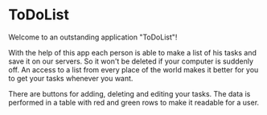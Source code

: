 # ToDoList
Welcome to an outstanding application "ToDoList"!

With the help of this app each person is able to make a list of his tasks and save it on our servers. 
So it won't be deleted if your computer is suddenly off. An access to a list from every place of the 
world makes it better for you to get your tasks whenever you want.

There are buttons for adding, deleting and editing your tasks. The data is performed in a table with 
red and green rows to make it readable for a user.
